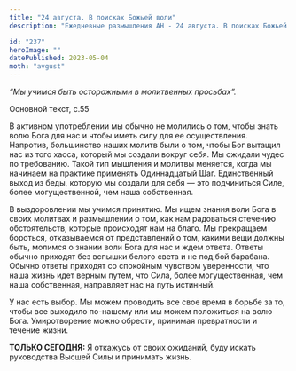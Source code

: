 ```yaml
---
title: "24 августа. В поисках Божьей воли"
description: "Ежедневные размышления АН - 24 августа. В поисках Божьей воли"

id: "237"
heroImage: ""
datePublished: 2023-05-04
moth: "avgust"
---
```


_“Мы учимся быть осторожными в молитвенных просьбах”._

Основной текст, с.55

В активном употреблении мы обычно не молились о том, чтобы знать волю Бога для
нас и чтобы иметь силу для ее осуществления. Напротив, большинство наших
молитв были о том, чтобы Бог вытащил нас из того хаоса, который мы создали
вокруг себя. Мы ожидали чудес по требованию. Такой тип мышления и молитвы
меняется, когда мы начинаем на практике применять Одиннадцатый Шаг.
Единственный выход из беды, которую мы создали для себя — это подчиниться
Силе, более могущественной, чем наша собственная.

В выздоровлении мы учимся принятию. Мы ищем знания воли Бога в своих молитвах
и размышлении о том, как нам радоваться стечению обстоятельств, которые
происходят нам на благо. Мы прекращаем бороться, отказываемся от представлений
о том, какими вещи должны быть, молимся о знании воли Бога для нас и ждем
ответа. Ответы обычно приходят без вспышки белого света и не под бой барабана.
Обычно ответы приходят со спокойным чувством уверенности, что наша жизнь идет
верным путем, что Сила, более могущественная, чем наша собственная, направляет
нас на путь истинный.

У нас есть выбор. Мы можем проводить все свое время в борьбе за то, чтобы все
выходило по-нашему или мы можем положиться на волю Бога. Умиротворение можно
обрести, принимая превратности и течение жизни.

**ТОЛЬКО СЕГОДНЯ:** Я откажусь от своих ожиданий, буду искать руководства
Высшей Силы и принимать жизнь.
